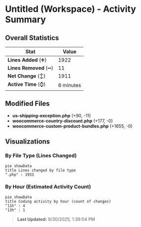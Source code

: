 # Untitled (Workspace) - Activity Summary 

## Overall Statistics

| Stat                   | Value                                                             |
| ---------------------- | ----------------------------------------------------------------- |
| **Lines Added** (➕)   | 1922                                          |
| **Lines Removed** (➖) | 11                                        |
| **Net Change** (↕)    | 1911                |
| **Active Time** (⌚)   | 6 minutes |


## Modified Files
- **us-shipping-exception.php** (+90, -11)
- **woocommerce-country-discount.php** (+177, -0)
- **woocommerce-custom-product-bundles.php** (+1655, -0)

## Visualizations

### By File Type (Lines Changed)

```mermaid
pie showData
title Lines changed by file type
".php" : 1933
```

### By Hour (Estimated Activity Count)

```mermaid
pie showData
title Coding activity by hour (count of changes)
"11h" : 4
"13h" : 1
```


> **Last Updated:** 9/30/2025, 1:39:04 PM